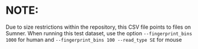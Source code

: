 # NOTE: 

Due to size restrictions within the repository, this CSV file points to files on Sumner. When running this test dataset, use the option `--fingerprint_bins 1000` for human and  `--fingerprint_bins 100 --read_type SE` for mouse